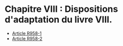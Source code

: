 # Chapitre VIII : Dispositions d'adaptation du livre VIII.

- [Article R958-1](article-r958-1.md)
- [Article R958-2](article-r958-2.md)
